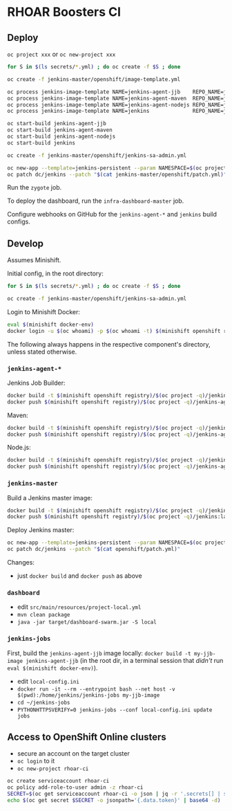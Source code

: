 # RHOAR Boosters CI

## Deploy

`oc project xxx` or `oc new-project xxx`

```bash
for S in $(ls secrets/*.yml) ; do oc create -f $S ; done

oc create -f jenkins-master/openshift/image-template.yml

oc process jenkins-image-template NAME=jenkins-agent-jjb    REPO_NAME=jenkins-agent-jjb    | oc apply -f -
oc process jenkins-image-template NAME=jenkins-agent-maven  REPO_NAME=jenkins-agent-maven  | oc apply -f -
oc process jenkins-image-template NAME=jenkins-agent-nodejs REPO_NAME=jenkins-agent-nodejs | oc apply -f -
oc process jenkins-image-template NAME=jenkins              REPO_NAME=jenkins-master       | oc apply -f -

oc start-build jenkins-agent-jjb
oc start-build jenkins-agent-maven
oc start-build jenkins-agent-nodejs
oc start-build jenkins

oc create -f jenkins-master/openshift/jenkins-sa-admin.yml

oc new-app --template=jenkins-persistent --param NAMESPACE=$(oc project -q) --param JENKINS_IMAGE_STREAM_TAG=jenkins:latest
oc patch dc/jenkins --patch "$(cat jenkins-master/openshift/patch.yml)"
```

Run the `zygote` job.

To deploy the dashboard, run the `infra-dashboard-master` job.

Configure webhooks on GitHub for the `jenkins-agent-*` and `jenkins` build configs.

## Develop

Assumes Minishift.

Initial config, in the root directory:

```bash
for S in $(ls secrets/*.yml) ; do oc create -f $S ; done

oc create -f jenkins-master/openshift/jenkins-sa-admin.yml
```

Login to Minishift Docker:

```bash
eval $(minishift docker-env)
docker login -u $(oc whoami) -p $(oc whoami -t) $(minishift openshift registry)
```

The following always happens in the respective component's directory, unless stated otherwise.

### `jenkins-agent-*`

Jenkins Job Builder:

```bash
docker build -t $(minishift openshift registry)/$(oc project -q)/jenkins-agent-jjb:latest .
docker push $(minishift openshift registry)/$(oc project -q)/jenkins-agent-jjb:latest
```

Maven:

```bash
docker build -t $(minishift openshift registry)/$(oc project -q)/jenkins-agent-maven:latest .
docker push $(minishift openshift registry)/$(oc project -q)/jenkins-agent-maven:latest
```

Node.js:

```bash
docker build -t $(minishift openshift registry)/$(oc project -q)/jenkins-agent-nodejs:latest .
docker push $(minishift openshift registry)/$(oc project -q)/jenkins-agent-nodejs:latest
```

### `jenkins-master`

Build a Jenkins master image:

```bash
docker build -t $(minishift openshift registry)/$(oc project -q)/jenkins:latest .
docker push $(minishift openshift registry)/$(oc project -q)/jenkins:latest
```

Deploy Jenkins master:

```bash
oc new-app --template=jenkins-persistent --param NAMESPACE=$(oc project -q) --param JENKINS_IMAGE_STREAM_TAG=jenkins:latest
oc patch dc/jenkins --patch "$(cat openshift/patch.yml)"
```

Changes:
- just `docker build` and `docker push` as above

### `dashboard`

- edit `src/main/resources/project-local.yml`
- `mvn clean package`
- `java -jar target/dashboard-swarm.jar -S local`

### `jenkins-jobs`

First, build the `jenkins-agent-jjb` image locally: `docker build -t my-jjb-image jenkins-agent-jjb` (in the root dir,
in a terminal session that _didn't_ run `eval $(minishift docker-env)`).

- edit `local-config.ini`
- `docker run -it --rm --entrypoint bash --net host -v $(pwd):/home/jenkins/jenkins-jobs my-jjb-image`
- `cd ~/jenkins-jobs`
- `PYTHONHTTPSVERIFY=0 jenkins-jobs --conf local-config.ini update jobs`

## Access to OpenShift Online clusters

- secure an account on the target cluster
- `oc login` to it
- `oc new-project rhoar-ci`

```bash
oc create serviceaccount rhoar-ci
oc policy add-role-to-user admin -z rhoar-ci
SECRET=$(oc get serviceaccount rhoar-ci -o json | jq -r '.secrets[] | select(.name | test("rhoar-ci-token")) | .name')
echo $(oc get secret $SECRET -o jsonpath='{.data.token}' | base64 -d)
```
